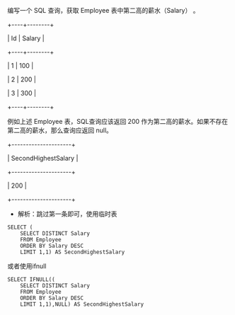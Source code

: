 编写一个 SQL 查询，获取 Employee 表中第二高的薪水（Salary） 。

+----+--------+

| Id | Salary |

+----+--------+

| 1  | 100    |

| 2  | 200    |

| 3  | 300    |

+----+--------+

例如上述 Employee 表，SQL查询应该返回 200 作为第二高的薪水。如果不存在第二高的薪水，那么查询应返回 null。

+---------------------+

| SecondHighestSalary |

+---------------------+

| 200                 |

+---------------------+

- 解析：跳过第一条即可，使用临时表
```mysql
SELECT (
    SELECT DISTINCT Salary
    FROM Employee
    ORDER BY Salary DESC
    LIMIT 1,1) AS SecondHighestSalary
```
或者使用ifnull
```mysql
SELECT IFNULL((
    SELECT DISTINCT Salary
    FROM Employee
    ORDER BY Salary DESC
    LIMIT 1,1),NULL) AS SecondHighestSalary
```
